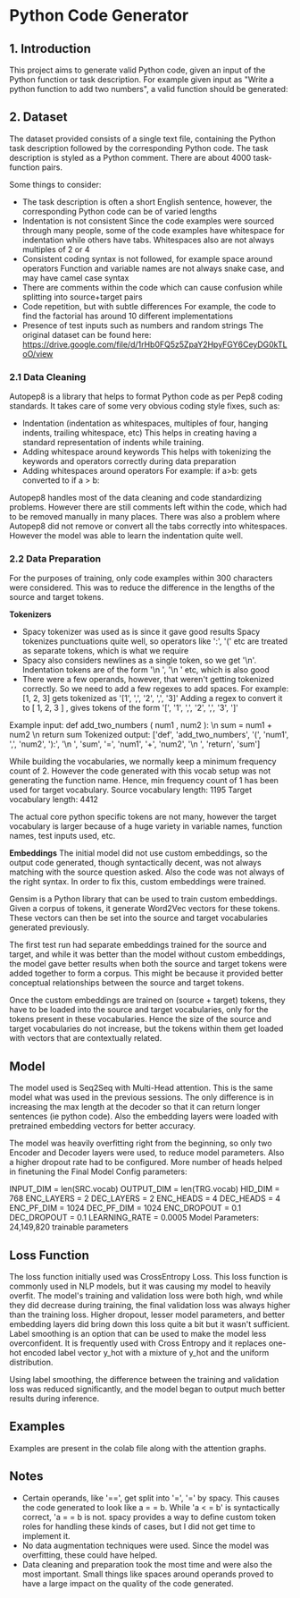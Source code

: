 # Python Code Generator
## 1. Introduction
This project aims to generate valid Python code, given an input of the Python function or task description.
For example given input as "Write a python function to add two numbers", a valid function should be generated:

## 2. Dataset
The dataset provided consists of a single text file, containing the Python task description followed by the corresponding Python code.
The task description is styled as a Python comment. There are about 4000 task-function pairs.

Some things to consider:
* The task description is often a short English sentence, however, the corresponding Python code can be of varied lengths
* Indentation is not consistent
  Since the code examples were sourced through many people, some of the code examples have whitespace for indentation while others have tabs.
  Whitespaces also are not always multiples of 2 or 4
* Consistent coding syntax is not followed, for example space around operators 
  Function and variable names are not always snake case, and may have camel case syntax
* There are comments within the code which can cause confusion while splitting into source+target pairs
* Code repetition, but with subtle differences
  For example, the code to find the factorial has around 10 different implementations
* Presence of test inputs such as numbers and random strings
The original dataset can be found here: https://drive.google.com/file/d/1rHb0FQ5z5ZpaY2HpyFGY6CeyDG0kTLoO/view

### 2.1 Data Cleaning
Autopep8 is a library that helps to format Python code as per Pep8 coding standards.
It takes care of some very obvious coding style fixes, such as:
* Indentation (indentation as whitespaces, multiples of four, hanging indents, trailing whitespace, etc)
  This helps in creating having a standard representation of indents while training.
* Adding whitespace around keywords
  This helps with tokenizing the keywords and operators correctly during data preparation
* Adding whitespaces around operators
  For example:
  if a>b:
  gets converted to
  if a > b:

Autopep8 handles most of the data cleaning and code standardizing problems. However there are still comments left within the code, which had to be removed manually in many places. There was also a problem where Autopep8 did not remove or convert all the tabs correctly into whitespaces. However the model was able to learn the indentation quite well.

### 2.2 Data Preparation
For the purposes of training, only code examples within 300 characters were considered.
This was to reduce the difference in the lengths of the source and target tokens.

**Tokenizers**
* Spacy tokenizer was used as is since it gave good results
  Spacy tokenizes punctuations quite well, so operators like ':', '(' etc are treated as separate tokens, which is what we require
* Spacy also considers newlines as a single token, so we get '\n'. Indentation tokens are of the form '\n ', '\n ' etc, which is also good
* There were a few operands, however, that weren't getting tokenized correctly. So we need to add a few regexes to add spaces.
  For example: [1, 2, 3] gets tokenized as '[1', ',', '2', ',', '3]'
  Adding a regex to convert it to
  [ 1, 2, 3 ] , gives tokens of the form '[', '1', ',', '2', ',', '3', ']'

Example input:
def add_two_numbers ( num1 , num2 ): \n sum = num1 + num2 \n return sum
Tokenized output:
['def', 'add_two_numbers', '(', 'num1', ',', 'num2', '):', '\n ', 'sum', '=', 'num1', '+', 'num2', '\n ', 'return', 'sum']

While building the vocabularies, we normally keep a minimum frequency count of 2. However the code generated with this vocab setup was not generating the function name. Hence, min frequency count of 1 has been used for target vocabulary.
Source vocabulary length: 1195
Target vocabulary length: 4412

The actual core python specific tokens are not many, however the target vocabulary is larger because of a huge variety in variable names, function names, test inputs used, etc.

**Embeddings**
The initial model did not use custom embeddings, so the output code generated, though syntactically decent, was not always matching with the source question asked. Also the code was not always of the right syntax. In order to fix this, custom embeddings were trained.

Gensim is a Python library that can be used to train custom embeddings. Given a corpus of tokens, it generate Word2Vec vectors for these tokens. These vectors can then be set into the source and target vocabularies generated previously.

The first test run had separate embeddings trained for the source and target, and while it was better than the model without custom embeddings, the model gave better results when both the source and target tokens were added together to form a corpus. This might be because it provided better conceptual relationships between the source and target tokens.

Once the custom embeddings are trained on (source + target) tokens, they have to be loaded into the source and target vocabularies, only for the tokens present in these vocabularies. Hence the size of the source and target vocabularies do not increase, but the tokens within them get loaded with vectors that are contextually related.

## Model
The model used is Seq2Seq with Multi-Head attention. This is the same model what was used in the previous sessions. The only difference is in increasing the max length at the decoder so that it can return longer sentences (ie python code). Also the embedding layers were loaded with pretrained embedding vectors for better accuracy.

The model was heavily overfitting right from the beginning, so only two Encoder and Decoder layers were used, to reduce model parameters. Also a higher dropout rate had to be configured.
More number of heads helped in finetuning the Final Model Config parameters:

INPUT_DIM = len(SRC.vocab)
OUTPUT_DIM = len(TRG.vocab)
HID_DIM = 768 
ENC_LAYERS = 2
DEC_LAYERS = 2 
ENC_HEADS = 4
DEC_HEADS = 4
ENC_PF_DIM = 1024
DEC_PF_DIM = 1024
ENC_DROPOUT = 0.1
DEC_DROPOUT = 0.1
LEARNING_RATE = 0.0005
Model Parameters: 24,149,820 trainable parameters

## Loss Function
The loss function initially used was CrossEntropy Loss. This loss function is commonly used in NLP models, but it was causing my model to heavily overfit. The model's training and validation loss were both high, wnd while they did decrease during training, the final validation loss was always higher than the training loss. Higher dropout, lesser model parameters, and better embedding layers did bring down this loss quite a bit but it wasn't sufficient.
Label smoothing is an option that can be used to make the model less overconfident. It is frequently used with Cross Entropy and it replaces one-hot encoded label vector y_hot with a mixture of y_hot and the uniform distribution.

Using label smoothing, the difference between the training and validation loss was reduced significantly, and the model began to output much better results during inference.

## Examples
Examples are present in the colab file along with the attention graphs.

## Notes
* Certain operands, like '==', get split into '=', '=' by spacy. This causes the code generated to look like a = = b.
  While 'a < = b' is syntactically correct, 'a = = b is not. spacy provides a way to define custom token roles for handling these kinds of cases, but I did not get time to implement it.
* No data augmentation techniques were used. Since the model was overfitting, these could have helped.
* Data cleaning and preparation took the most time and were also the most important. Small things like spaces around operands proved to have a large impact on the quality of the code generated.
